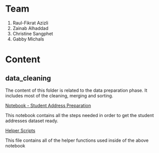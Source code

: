 # Team

1. Raul-Fikrat Azizli
2. Zainab Alhaddad
3. Christine Sangphet
4. Gabby Michals


# Content

## data_cleaning

The content of this folder is related to the data preparation phase. It includes most of the cleaning, merging and sorting.


<a href='./data_cleaning/student_addresses.ipynb'>Notebook - Student Address Preparation</a>

This notebook contains all the steps needed in order to get the student addresses dataset ready.

<a href='./data_cleaning/helper.py'>Helper Scripts</a>

This file contains all of the helper functions used inside of the above notebook
